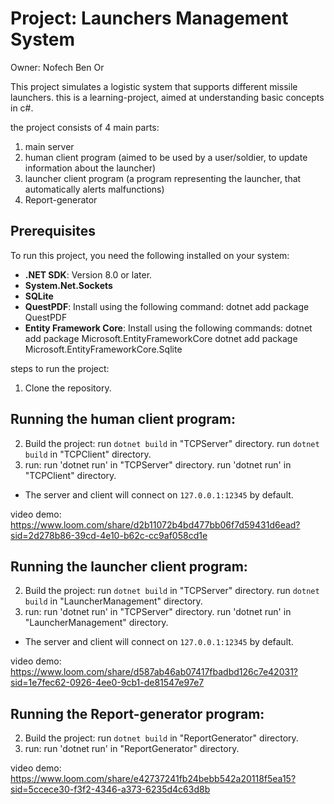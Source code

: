 # Project: Launchers Management System
Owner: Nofech Ben Or

This project simulates a logistic system that supports different missile launchers.
this is a learning-project, aimed at understanding basic concepts in c#.

the project consists of 4 main parts:
1. main server
2. human client program
	(aimed to be used by a user/soldier, to update information about the launcher)
3. launcher client program
	(a program representing the launcher, that automatically alerts malfunctions)
4. Report-generator

## Prerequisites
To run this project, you need the following installed on your system:
- **.NET SDK**: Version 8.0 or later. 
- **System.Net.Sockets**
- **SQLite**
- **QuestPDF**: Install using the following command:
  dotnet add package QuestPDF
- **Entity Framework Core**:  Install using the following commands:
  dotnet add package Microsoft.EntityFrameworkCore
  dotnet add package Microsoft.EntityFrameworkCore.Sqlite


steps to run the project:
1. Clone the repository.

## Running the human client program:
2. Build the project:
	run `dotnet build` in "TCPServer" directory.
	run `dotnet build` in "TCPClient" directory.
3. run:
	run 'dotnet run' in "TCPServer" directory.
	run 'dotnet run' in "TCPClient" directory.
- The server and client will connect on `127.0.0.1:12345` by default.

video demo:
https://www.loom.com/share/d2b11072b4bd477bb06f7d59431d6ead?sid=2d278b86-39cd-4e10-b62c-cc9af058cd1e


## Running the launcher client program:
2. Build the project:
	run `dotnet build` in "TCPServer" directory.
	run `dotnet build` in "LauncherManagement" directory.
3. run:
	run 'dotnet run' in "TCPServer" directory.
	run 'dotnet run' in "LauncherManagement" directory.
- The server and client will connect on `127.0.0.1:12345` by default.

video demo:
https://www.loom.com/share/d587ab46ab07417fbadbd126c7e42031?sid=1e7fec62-0926-4ee0-9cb1-de81547e97e7

## Running the Report-generator program:
2. Build the project:
	run `dotnet build` in "ReportGenerator" directory.
3. run:
	run 'dotnet run' in "ReportGenerator" directory.

video demo:
https://www.loom.com/share/e42737241fb24bebb542a20118f5ea15?sid=5ccece30-f3f2-4346-a373-6235d4c63d8b




